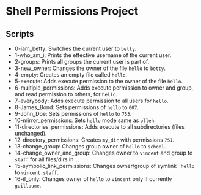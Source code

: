 # Shell Permissions Project

## Scripts
- 0-iam_betty: Switches the current user to `betty`.
- 1-who_am_i: Prints the effective username of the current user.
- 2-groups: Prints all groups the current user is part of.
- 3-new_owner: Changes the owner of the file `hello` to `betty`.
- 4-empty: Creates an empty file called `hello`.
- 5-execute: Adds execute permission to the owner of the file `hello`.
- 6-multiple_permissions: Adds execute permission to owner and group, and read permission to others, for `hello`.
- 7-everybody: Adds execute permission to all users for `hello`.
- 8-James_Bond: Sets permissions of `hello` to `007`.
- 9-John_Doe: Sets permissions of `hello` to `753`.
- 10-mirror_permissions: Sets `hello` mode same as `olleh`.
- 11-directories_permissions: Adds execute to all subdirectories (files unchanged).
- 12-directory_permissions: Creates `my_dir` with permissions `751`.
- 13-change_group: Changes group owner of `hello` to `school`.
- 14-change_owner_and_group: Changes owner to `vincent` and group to `staff` for all files/dirs in `.`.
- 15-symbolic_link_permissions: Changes owner/group of symlink `_hello` to `vincent:staff`.
- 16-if_only: Changes owner of `hello` to `vincent` only if currently `guillaume`.
